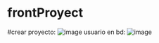 # frontProyect

#crear proyecto:
![image](https://user-images.githubusercontent.com/58589175/180501731-37fd2e20-af1c-4887-b35b-384c02798010.png)
usuario en bd:
![image](https://user-images.githubusercontent.com/58589175/180501801-f23984bb-c052-4b2a-a0fa-bf5ca22478a4.png)
